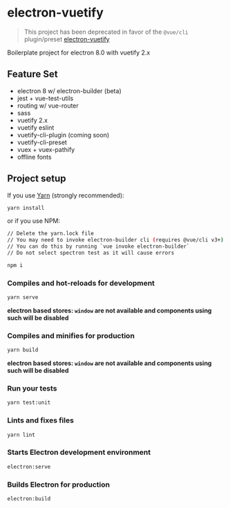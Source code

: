 # electron-vuetify

> This project has been deprecated in favor of the `@vue/cli` plugin/preset [electron-vuetify](https://github.com/MajesticPotatoe/vue-cli-plugin-electron-vuetify)

Boilerplate project for electron 8.0 with vuetify 2.x

## Feature Set

- electron 8 w/ electron-builder (beta)
- jest + vue-test-utils
- routing w/ vue-router
- sass
- vuetify 2.x
- vuetify eslint
- vuetify-cli-plugin (coming soon)
- vuetify-cli-preset
- vuex + vuex-pathify
- offline fonts

## Project setup

If you use [Yarn](https://yarnpkg.com/en/) (strongly recommended):

```bash
yarn install
```

or if you use NPM:

```bash
// Delete the yarn.lock file
// You may need to invoke electron-builder cli (requires @vue/cli v3+)
// You can do this by running `vue invoke electron-builder`
// Do not select spectron test as it will cause errors

npm i
```

### Compiles and hot-reloads for development

```bash
yarn serve
```

**electron based stores: `window` are not available and components using such will be disabled**

### Compiles and minifies for production

```bash
yarn build
```

**electron based stores: `window` are not available and components using such will be disabled**

### Run your tests

```bash
yarn test:unit
```

### Lints and fixes files

```bash
yarn lint
```

### Starts Electron development environment

```bash
electron:serve
```

### Builds Electron for production

```bash
electron:build
```

